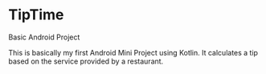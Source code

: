 # TipTime
Basic Android Project

This is basically my first Android Mini Project using Kotlin. It calculates a tip based on the service provided by a restaurant.

